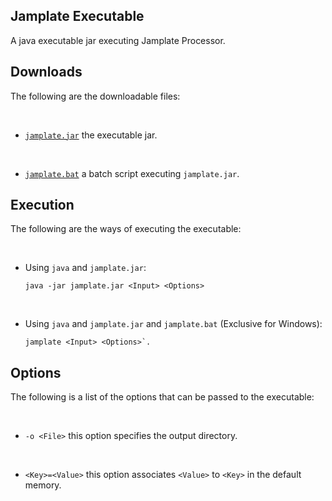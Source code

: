 ## Jamplate Executable

A java executable jar executing Jamplate Processor.

## Downloads

The following are the downloadable files:

<br>

- [`jamplate.jar`](/jamplate.jar) the executable jar.

<br>

- [`jamplate.bat`](/jamplate.bat) a batch script executing `jamplate.jar`.

## Execution

The following are the ways of executing the executable:

<br>

- Using `java` and `jamplate.jar`:
  ```
  java -jar jamplate.jar <Input> <Options>
  ```

<br>

- Using `java` and `jamplate.jar` and `jamplate.bat` (Exclusive for Windows):
  ```  
  jamplate <Input> <Options>`.
  ```

## Options

The following is a list of the options that can be passed to the executable:

<br>

- `-o <File>` this option specifies the output directory.

<br>

- `<Key>=<Value>` this option associates `<Value>` to `<Key>` in the default memory.
